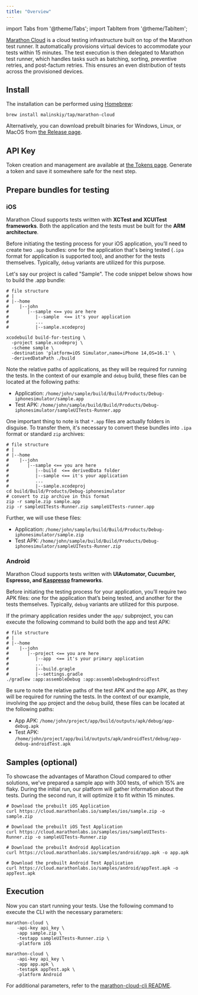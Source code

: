 ```yaml
---
title: "Overview"
---
```


import Tabs from '@theme/Tabs';
import TabItem from '@theme/TabItem';

[Marathon Cloud](https://marathonlabs.io/) is a cloud testing infrastructure built on top of the Marathon test runner.
It automatically provisions virtual devices to accommodate your tests within 15 minutes.
The test execution is then delegated to Marathon test runner, which handles tasks such as batching, 
sorting, preventive retries, and post-factum retries. 
This ensures an even distribution of tests across the provisioned devices. 

## Install

The installation can be performed using [Homebrew](https://brew.sh/):
```shell
brew install malinskiy/tap/marathon-cloud
```
Alternatively, you can download prebuilt binaries for Windows, Linux, or MacOS from [the Release page](https://github.com/MarathonLabs/marathon-cloud-cli/releases).

## API Key

Token creation and management are available at [the Tokens page](https://cloud.marathonlabs.io/tokens). Generate a token and save it somewhere safe for the next step.

## Prepare bundles for testing

### iOS

Marathon Cloud supports tests written with **XCTest and XCUITest frameworks**.
Both the application and the tests must be built for the **ARM architecture**.

Before initiating the testing process for your iOS application, you’ll need to create two `.app` bundles: one for the application that's being tested (`.ipa` format for application is supported too), and another for the tests themselves. Typically, `debug` variants are utilized for this purpose.

Let's say our project is called "Sample". The code snippet below shows how to build the .app bundle:

```shell
# file structure
# |
# |--home
#    |--john
#       |--sample <== you are here
#          |--sample  <== it's your application
#          ...
#          |--sample.xcodeproj

xcodebuild build-for-testing \
  -project sample.xcodeproj \
  -scheme sample \
  -destination 'platform=iOS Simulator,name=iPhone 14,OS=16.1' \
  -derivedDataPath ./build
```

Note the relative paths of applications, as they will be required for running the tests. In the context of our example and `debug` build, these files can be located at the following paths:

- Application: `/home/john/sample/build/Build/Products/Debug-iphonesimulator/sample.app`
- Test APK: `/home/john/sample/build/Build/Products/Debug-iphonesimulator/sampleUITests-Runner.app`

One important thing to note is that `*.app` files are actually folders in disguise. To transfer them, it's necessary to convert these bundles into `.ipa` format or standard `zip` archives:

```shell
# file structure
# |
# |--home
#    |--john
#       |--sample <== you are here
#          |--build  <== derivedData folder
#          |--sample <== it's your application
#          ...
#          |--sample.xcodeproj
cd build/Build/Products/Debug-iphonesimulator
# convert to zip archive in this format
zip -r sample.zip sample.app
zip -r sampleUITests-Runner.zip sampleUITests-runner.app 
```

Further, we will use these files:

- Application: `/home/john/sample/build/Build/Products/Debug-iphonesimulator/sample.zip`
- Test APK: `/home/john/sample/build/Build/Products/Debug-iphonesimulator/sampleUITests-Runner.zip`

### Android

Marathon Cloud supports tests written with **UIAutomator, Cucumber, Espresso, and [Kaspresso](https://github.com/KasperskyLab/Kaspresso) frameworks**.

Before initiating the testing process for your application, you’ll require two APK files: one for the application that’s being tested, and another for the tests themselves. Typically, `debug` variants are utilized for this purpose.

If the primary application resides under the `app/` subproject, you can execute the following command to build both the app and test APK:

```shell
# file structure
# |
# |--home
#    |--john
#       |--project <== you are here
#          |--app  <== it's your primary application
#          ...
#          |--build.gragle
#          |--settings.gradle  
./gradlew :app:assembleDebug :app:assembleDebugAndroidTest
```

Be sure to note the relative paths of the test APK and the app APK, as they will be required for running the tests. In the context of our example, involving the `app` project and the `debug` build, these files can be located at the following paths:

- App APK: `/home/john/project/app/build/outputs/apk/debug/app-debug.apk`
- Test APK: `/home/john/project/app/build/outputs/apk/androidTest/debug/app-debug-androidTest.apk`


## Samples (optional)

To showcase the advantages of Marathon Cloud compared to other solutions, we've prepared a sample app with 300 tests, of which 15% are flaky. During the initial run, our platform will gather information about the tests. During the second run, it will optimize it to fit within 15 minutes.
<Tabs>
<TabItem value="iOS" label="iOS">

```shell
# Download the prebuilt iOS Application
curl https://cloud.marathonlabs.io/samples/ios/sample.zip -o sample.zip

# Download the prebuilt iOS Test Application
curl https://cloud.marathonlabs.io/samples/ios/sampleUITests-Runner.zip -o sampleUITests-Runner.zip
```

</TabItem>	
<TabItem value="Android" label="Android">

```shell
# Download the prebuilt Android Application
curl https://cloud.marathonlabs.io/samples/android/app.apk -o app.apk

# Download the prebuilt Android Test Application
curl https://cloud.marathonlabs.io/samples/android/appTest.apk -o appTest.apk
```

</TabItem>
</Tabs>

## Execution

Now you can start running your tests. Use the following command to execute the CLI with the necessary parameters:

<Tabs>
<TabItem value="iOS" label="iOS">

```shell
marathon-cloud \
	-api-key api_key \
	-app sample.zip \
	-testapp sampleUITests-Runner.zip \
	-platform iOS
```

</TabItem>	
<TabItem value="Android" label="Android">

```shell
marathon-cloud \
	-api-key api_key \
	-app app.apk \
	-testapk appTest.apk \
	-platform Android
```

</TabItem>
</Tabs>

For additional parameters, refer to the [marathon-cloud-cli README](https://github.com/MarathonLabs/marathon-cloud-cli/#installation).